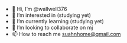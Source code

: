 - 👋 Hi, I’m @wallwell376
- 👀 I’m interested in (studying yet)
- 🌱 I’m currently learning (studying yet)
- 💞️ I’m looking to collaborate on mj
- 📫 How to reach me suahnhome@gmail.com

<!---
wallwell376/wallwell376 is a ✨ special ✨ repository because its `README.md` (this file) appears on your GitHub profile.
You can click the Preview link to take a look at your changes.
--->
